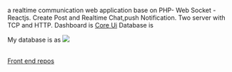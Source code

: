 <p>a  realtime communication web application base on PHP- Web Socket - Reactjs. Create Post and Realtime Chat,push Notification. Two server with TCP and HTTP. Dashboard is <a href="https://coreui.io/">Core Ui</a> Database is  </p>
<p>My database is as <img src="https://github.com/yoosuf/Messenger/raw/master/Messenger.png" /></p></br>
<a href="https://github.com/LingDev/messenger_app_users">Front end  repos</a>
